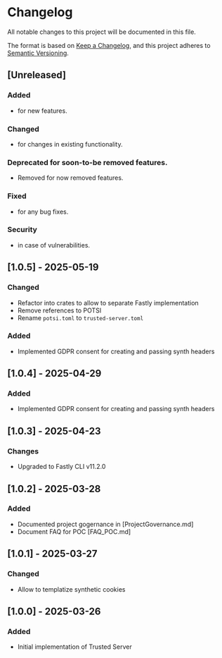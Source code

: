 
# Changelog

All notable changes to this project will be documented in this file.

The format is based on [Keep a Changelog](https://keepachangelog.com/en/1.1.0/),
and this project adheres to [Semantic Versioning](https://semver.org/spec/v2.0.0.html).

## [Unreleased]

### Added
- for new features.

### Changed
-  for changes in existing functionality.

### Deprecated for soon-to-be removed features.
- Removed for now removed features.

### Fixed
- for any bug fixes.

### Security
- in case of vulnerabilities.

## [1.0.5] - 2025-05-19

### Changed

- Refactor into crates to allow to separate Fastly implementation
- Remove references to POTSI
- Rename `potsi.toml` to `trusted-server.toml`

### Added

- Implemented GDPR consent for creating and passing synth headers


## [1.0.4] - 2025-04-29

### Added

- Implemented GDPR consent for creating and passing synth headers

## [1.0.3] - 2025-04-23

### Changes

- Upgraded to Fastly CLI v11.2.0

## [1.0.2] - 2025-03-28

### Added
- Documented project gogernance in [ProjectGovernance.md]
- Document FAQ for POC [FAQ_POC.md]

## [1.0.1] - 2025-03-27

### Changed

- Allow to templatize synthetic cookies

## [1.0.0] - 2025-03-26

### Added

- Initial implementation of Trusted Server

